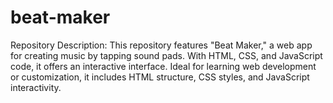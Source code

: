 # beat-maker
Repository Description:  This repository features "Beat Maker," a web app for creating music by tapping sound pads. With HTML, CSS, and JavaScript code, it offers an interactive interface. Ideal for learning web development or customization, it includes HTML structure, CSS styles, and JavaScript interactivity.
